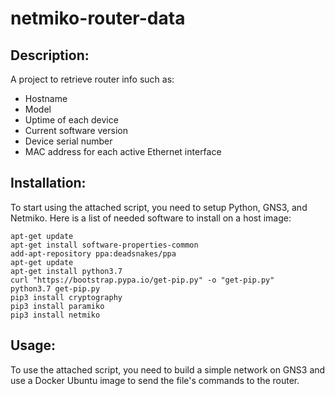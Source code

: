 # netmiko-router-data

## Description: 
A project to retrieve router info such as:
- Hostname
- Model
- Uptime of each device
- Current software version
- Device serial number
- MAC address for each active Ethernet interface

## Installation:
To start using the attached script, you need to setup Python, GNS3, and Netmiko. Here is a list of needed software to install on a host image:


```
apt-get update
apt-get install software-properties-common
add-apt-repository ppa:deadsnakes/ppa
apt-get update
apt-get install python3.7
curl "https://bootstrap.pypa.io/get-pip.py" -o "get-pip.py"
python3.7 get-pip.py
pip3 install cryptography
pip3 install paramiko
pip3 install netmiko
```


## Usage: 
To use the attached script, you need to build a simple network on GNS3 and use a Docker Ubuntu image to send the file's commands to the router.
